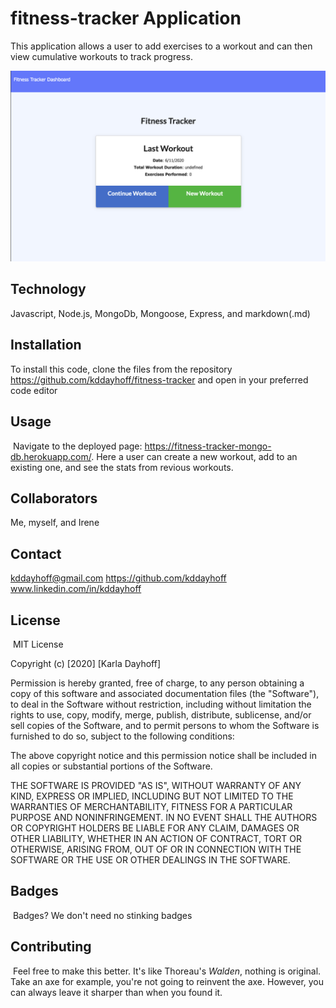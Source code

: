 # fitness-tracker Application
This application allows a user to add exercises to a workout and can then view cumulative workouts to track progress.

<img src="public/images/app-screenshot.png">


## Technology

Javascript, Node.js, MongoDb, Mongoose, Express, and markdown(.md)
​​
## Installation

To install this code, clone the files from the repository https://github.com/kddayhoff/fitness-tracker and open in your preferred code editor
​
## Usage 
​
Navigate to the deployed page: https://fitness-tracker-mongo-db.herokuapp.com/. Here a user can create a new workout, add to an existing one, and see the stats from revious workouts.


## Collaborators
Me, myself, and Irene

## Contact

kddayhoff@gmail.com
https://github.com/kddayhoff 
<br>
www.linkedin.com/in/kddayhoff
​
## License
​
MIT License

Copyright (c) [2020] [Karla Dayhoff]

Permission is hereby granted, free of charge, to any person obtaining a copy
of this software and associated documentation files (the "Software"), to deal
in the Software without restriction, including without limitation the rights
to use, copy, modify, merge, publish, distribute, sublicense, and/or sell
copies of the Software, and to permit persons to whom the Software is
furnished to do so, subject to the following conditions:

The above copyright notice and this permission notice shall be included in all
copies or substantial portions of the Software.

THE SOFTWARE IS PROVIDED "AS IS", WITHOUT WARRANTY OF ANY KIND, EXPRESS OR
IMPLIED, INCLUDING BUT NOT LIMITED TO THE WARRANTIES OF MERCHANTABILITY,
FITNESS FOR A PARTICULAR PURPOSE AND NONINFRINGEMENT. IN NO EVENT SHALL THE
AUTHORS OR COPYRIGHT HOLDERS BE LIABLE FOR ANY CLAIM, DAMAGES OR OTHER
LIABILITY, WHETHER IN AN ACTION OF CONTRACT, TORT OR OTHERWISE, ARISING FROM,
OUT OF OR IN CONNECTION WITH THE SOFTWARE OR THE USE OR OTHER DEALINGS IN THE
SOFTWARE.
​
​
## Badges
​
Badges? We don't need no stinking badges
​
​
## Contributing
​
Feel free to make this better. It's like Thoreau's <i>Walden</i>, nothing is original. Take an axe for example, you're not going to reinvent the axe. However, you can always leave it sharper than when you found it.
